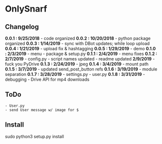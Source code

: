 # OnlySnarf  

## Changelog  
**0.0.1 : 9/25/2018**
	- code organized
**0.0.2 : 10/20/2018**
	- python package organized
**0.0.3 : 1/14/2019**
	- sync with DBot updates; while loop upload
**0.0.4 : 1/21/2019**
	- upload fix & hashtagging
**0.0.5 : 1/29/2019**
	- demo
**0.1.0 : 2/3/2019**
	- menu
	- package & setup.py
**0.1.1 : 2/4/2019**
	- menu fixes
**0.1.2 : 2/7/2019**
	- config.py
	- script names updated
	- readme updated
		**2/9/2019**
	- fuck you PyDrive
**0.1.3 : 2/24/2019**
	- jpeg
**0.1.4 : 3/4/2019**
	- mount path
**0.1.5 : 3/7/2019**
	- updated send_post_button refs
**0.1.6 : 3/19/2019**
	- module separation
**0.1.7 : 3/28/2019**
	- settings.py
	- user.py
**0.1.8 : 3/31/2019**
	- debugging
	- Drive API for mp4 downloads
	
## ToDo
	- User.py
	- send User message w/ image for $

## Install
sudo python3 setup.py install
